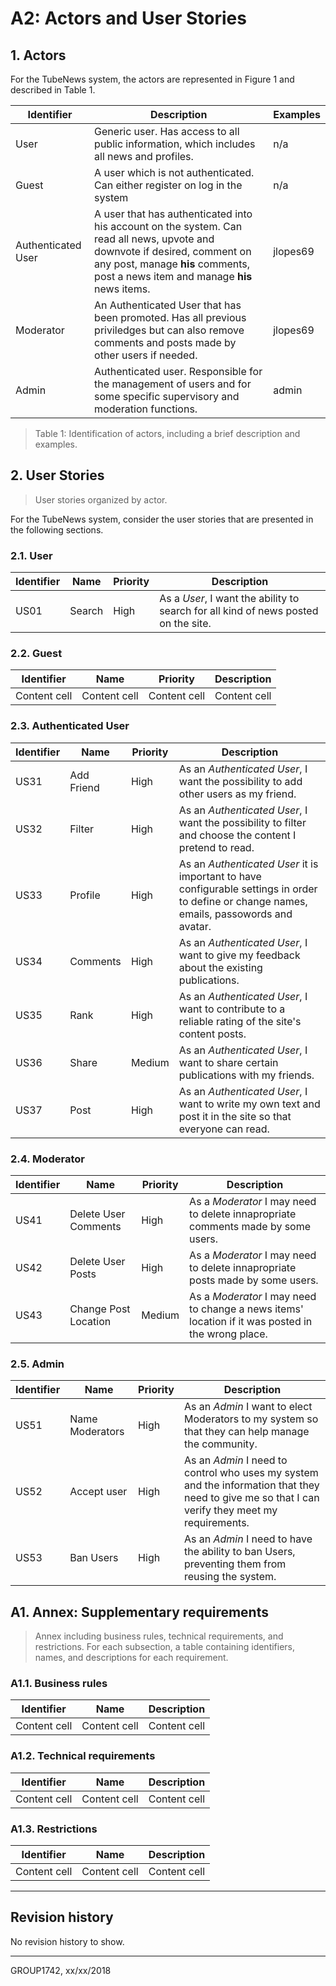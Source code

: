 # A2: Actors and User Stories
 
## 1. Actors

For the TubeNews system, the actors are represented in Figure 1 and described in Table 1. 

Identifier | Description | Examples
-- | -- | --
User | Generic user. Has access to all public information, which includes all news and profiles. | n/a
Guest | A user which is not authenticated. Can either register on log in the system | n/a
Authenticated User | A user that has authenticated into his account on the system. Can read all news, upvote and downvote if desired, comment on any post, manage **his** comments, post a news item and manage **his** news items. | jlopes69
Moderator | An Authenticated User that has been promoted. Has all previous priviledges but can also remove comments and posts made by other users if needed. | jlopes69 
Admin | Authenticated user. Responsible for the management of users and for some specific supervisory and moderation functions. | admin

> Table 1: Identification of actors, including a brief description and examples.
 
## 2. User Stories
 
> User stories organized by actor.

For the TubeNews system, consider the user stories that are presented in the following sections.

 
### 2.1. User

Identifier | Name | Priority | Description
-- | -- | -- | --
US01 | Search | High |  As a *User*, I want the ability to search for all kind of news posted on the site.

### 2.2. Guest

Identifier | Name | Priority | Description
-- | -- | -- | --
Content cell | Content cell | Content cell | Content cell
 
### 2.3. Authenticated User

Identifier | Name | Priority | Description
-- | -- | -- | --
US31 | Add Friend | High | As an *Authenticated User*, I want the possibility to add other users as my friend.
US32 | Filter | High |  As an *Authenticated User*, I want the possibility to filter and choose the content I pretend to read.
US33 | Profile | High | As an *Authenticated User* it is important to have configurable settings in order to define or change names, emails, passowords and avatar.
US34 | Comments  | High |  As an *Authenticated User*, I want to give my feedback about the existing publications.
US35 | Rank  | High |  As an *Authenticated User*, I want to contribute to a reliable rating of the site's content posts.
US36 | Share  | Medium |  As an *Authenticated User*, I want to share certain publications with my friends.
US37 | Post  | High |   As an *Authenticated User*, I want to write my own text and post it in the site so that everyone can read.

### 2.4. Moderator

Identifier | Name | Priority | Description
-- | -- | -- | --
US41 | Delete User Comments  | High | As a *Moderator* I may need to delete innapropriate comments made by some users.
US42 | Delete User Posts | High | As a *Moderator* I may need to delete innapropriate posts made by some users.
US43 | Change Post Location | Medium | As a *Moderator* I may need to change a news items' location if it was posted in the wrong place.

### 2.5. Admin

Identifier | Name | Priority | Description
-- | -- | -- | --
US51 | Name Moderators | High | As an *Admin* I want to elect Moderators to my system so that they can help manage the community.
US52 | Accept user | High | As an *Admin* I need to control who uses my system and the information that they need to give me so that I can verify they meet my requirements.
US53 | Ban Users | High | As an *Admin* I need to have the ability to ban Users, preventing them from reusing the system.
 
## A1. Annex: Supplementary requirements
 
> Annex including business rules, technical requirements, and restrictions.
> For each subsection, a table containing identifiers, names, and descriptions for each requirement.
 
### A1.1. Business rules

Identifier | Name | Description
-- | -- | --
Content cell | Content cell | Content cell
 
### A1.2. Technical requirements

Identifier | Name | Description
-- | -- | --
Content cell | Content cell | Content cell
 
### A1.3. Restrictions

Identifier | Name | Description
-- | -- | --
Content cell | Content cell | Content cell
 
***
 
## Revision history
No revision history to show.
 
***
 
GROUP1742, xx/xx/2018
